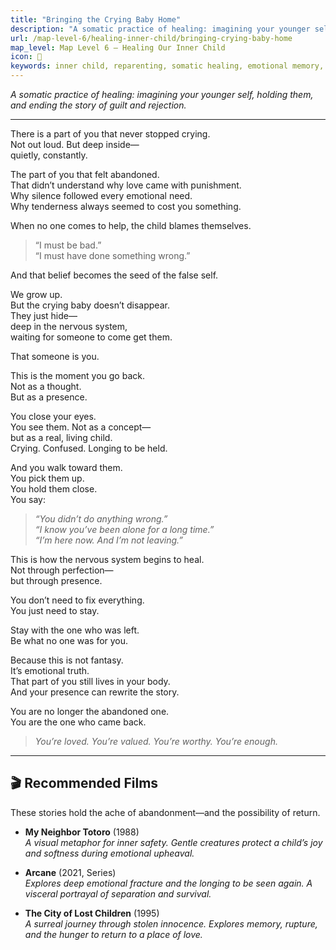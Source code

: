 ```yaml
---
title: "Bringing the Crying Baby Home"
description: "A somatic practice of healing: imagining your younger self, holding them, and ending the story of guilt and rejection."
url: /map-level-6/healing-inner-child/bringing-crying-baby-home
map_level: Map Level 6 – Healing Our Inner Child
icon: 🧸
keywords: inner child, reparenting, somatic healing, emotional memory, nervous system repair, guilt, childhood trauma, emotional presence
---
```

_A somatic practice of healing: imagining your younger self, holding them, and ending the story of guilt and rejection._

---

There is a part of you that never stopped crying.  
Not out loud. But deep inside—  
quietly, constantly.

The part of you that felt abandoned.  
That didn’t understand why love came with punishment.  
Why silence followed every emotional need.  
Why tenderness always seemed to cost you something.

When no one comes to help, the child blames themselves.  
> “I must be bad.”  
> “I must have done something wrong.”

And that belief becomes the seed of the false self.

We grow up.  
But the crying baby doesn’t disappear.  
They just hide—  
deep in the nervous system,  
waiting for someone to come get them.

That someone is you.

This is the moment you go back.  
Not as a thought.  
But as a presence.

You close your eyes.  
You see them. Not as a concept—  
but as a real, living child.  
Crying. Confused. Longing to be held.

And you walk toward them.  
You pick them up.  
You hold them close.  
You say:

> *“You didn’t do anything wrong.”*  
> *“I know you’ve been alone for a long time.”*  
> *“I’m here now. And I’m not leaving.”*

This is how the nervous system begins to heal.  
Not through perfection—  
but through presence.

You don’t need to fix everything.  
You just need to stay.

Stay with the one who was left.  
Be what no one was for you.

Because this is not fantasy.  
It’s emotional truth.  
That part of you still lives in your body.  
And your presence can rewrite the story.

You are no longer the abandoned one.  
You are the one who came back.

> *You’re loved. You’re valued. You’re worthy. You’re enough.*

---

## 🎬 Recommended Films  
These stories hold the ache of abandonment—and the possibility of return.

- **My Neighbor Totoro** (1988)  
  _A visual metaphor for inner safety. Gentle creatures protect a child’s joy and softness during emotional upheaval._

- **Arcane** (2021, Series)  
  _Explores deep emotional fracture and the longing to be seen again. A visceral portrayal of separation and survival._

- **The City of Lost Children** (1995)  
  _A surreal journey through stolen innocence. Explores memory, rupture, and the hunger to return to a place of love._